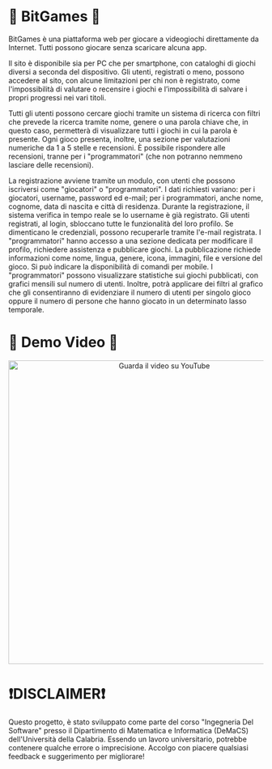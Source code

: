 # 👾 BitGames 👾
BitGames è una piattaforma web per giocare a videogiochi direttamente da Internet. Tutti
possono giocare senza scaricare alcuna app.

Il sito è disponibile sia per PC che per smartphone, con cataloghi di giochi diversi a seconda
del dispositivo. Gli utenti, registrati o meno, possono accedere al sito, con alcune limitazioni
per chi non è registrato, come l'impossibilità di valutare o recensire i giochi e l’impossibilità di
salvare i propri progressi nei vari titoli.

Tutti gli utenti possono cercare giochi tramite un sistema di ricerca con filtri che prevede la
ricerca tramite nome, genere o una parola chiave che, in questo caso, permetterà di
visualizzare tutti i giochi in cui la parola è presente. Ogni gioco presenta, inoltre, una sezione
per valutazioni numeriche da 1 a 5 stelle e recensioni. È possibile rispondere alle recensioni,
tranne per i "programmatori" (che non potranno nemmeno lasciare delle recensioni).

La registrazione avviene tramite un modulo, con utenti che possono iscriversi come
"giocatori" o "programmatori". I dati richiesti variano: per i giocatori, username, password
ed e-mail; per i programmatori, anche nome, cognome, data di nascita e città di residenza.
Durante la registrazione, il sistema verifica in tempo reale se lo username è già registrato. Gli
utenti registrati, al login, sbloccano tutte le funzionalità del loro profilo. Se dimenticano le
credenziali, possono recuperarle tramite l'e-mail registrata.
I "programmatori" hanno accesso a una sezione dedicata per modificare il profilo, richiedere
assistenza e pubblicare giochi. La pubblicazione richiede informazioni come nome, lingua,
genere, icona, immagini, file e versione del gioco. Si può indicare la disponibilità di comandi
per mobile.
I "programmatori" possono visualizzare statistiche sui giochi pubblicati, con grafici mensili
sul numero di utenti. Inoltre, potrà applicare dei filtri al grafico che gli consentiranno di
evidenziare il numero di utenti per singolo gioco oppure il numero di persone che hanno
giocato in un determinato lasso temporale.

# 📼 Demo Video 📼
<div align="center">
  <a href="https://youtu.be/JMEEdhxyQNY">
    <img src="https://img.youtube.com/vi/JMEEdhxyQNY/0.jpg" alt="Guarda il video su YouTube" width="600">
  </a>
</div>

# ❗️DISCLAIMER❗️
Questo progetto, è stato sviluppato come parte del corso "Ingegneria Del Software" presso il Dipartimento di Matematica e Informatica (DeMaCS) dell'Università della Calabria. Essendo un lavoro universitario, potrebbe contenere qualche errore o imprecisione. Accolgo con piacere qualsiasi feedback e suggerimento per migliorare!
